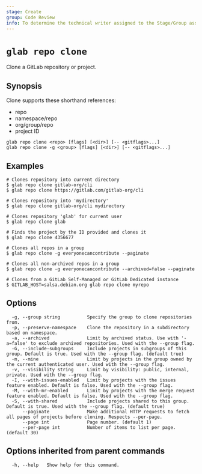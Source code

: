 ```yaml
---
stage: Create
group: Code Review
info: To determine the technical writer assigned to the Stage/Group associated with this page, see https://about.gitlab.com/handbook/product/ux/technical-writing/#assignments
---
```


<!--
This documentation is auto generated by a script.
Please do not edit this file directly. Run `make gen-docs` instead.
-->

# `glab repo clone`

Clone a GitLab repository or project.

## Synopsis

Clone supports these shorthand references:

- repo
- namespace/repo
- org/group/repo
- project ID

```plaintext
glab repo clone <repo> [flags] [<dir>] [-- <gitflags>...]
glab repo clone -g <group> [flags] [<dir>] [-- <gitflags>...]
```

## Examples

```console
# Clones repository into current directory
$ glab repo clone gitlab-org/cli
$ glab repo clone https://gitlab.com/gitlab-org/cli

# Clones repository into 'mydirectory'
$ glab repo clone gitlab-org/cli mydirectory

# Clones repository 'glab' for current user
$ glab repo clone glab

# Finds the project by the ID provided and clones it
$ glab repo clone 4356677

# Clones all repos in a group
$ glab repo clone -g everyonecancontribute --paginate

# Clones all non-archived repos in a group
$ glab repo clone -g everyonecancontribute --archived=false --paginate

# Clones from a GitLab Self-Managed or GitLab Dedicated instance
$ GITLAB_HOST=salsa.debian.org glab repo clone myrepo

```

## Options

```plaintext
  -g, --group string          Specify the group to clone repositories from.
  -p, --preserve-namespace    Clone the repository in a subdirectory based on namespace.
  -a, --archived              Limit by archived status. Use with '-a=false' to exclude archived repositories. Used with the --group flag.
  -G, --include-subgroups     Include projects in subgroups of this group. Default is true. Used with the --group flag. (default true)
  -m, --mine                  Limit by projects in the group owned by the current authenticated user. Used with the --group flag.
  -v, --visibility string     Limit by visibility: public, internal, private. Used with the --group flag.
  -I, --with-issues-enabled   Limit by projects with the issues feature enabled. Default is false. Used with the --group flag.
  -M, --with-mr-enabled       Limit by projects with the merge request feature enabled. Default is false. Used with the --group flag.
  -S, --with-shared           Include projects shared to this group. Default is true. Used with the --group flag. (default true)
      --paginate              Make additional HTTP requests to fetch all pages of projects before cloning. Respects --per-page.
      --page int              Page number. (default 1)
      --per-page int          Number of items to list per page. (default 30)
```

## Options inherited from parent commands

```plaintext
  -h, --help   Show help for this command.
```
